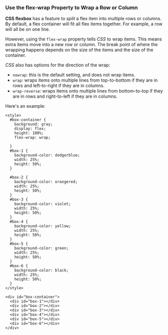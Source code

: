 ### Use the flex-wrap Property to Wrap a Row or Column
**CSS flexbox** has a feature to _split_ a flex item into multiple rows or columns. By default, a flex container will fit all flex items together. For example, a row will all be on one line.

However, using the `flex-wrap` property tells _CSS_ to wrap items. This means extra items move into a new row or column. The break point of where the wrapping happens depends on the size of the items and the size of the container.

_CSS_ also has options for the direction of the wrap:
- `nowrap`: this is the default setting, and does not wrap items.
- `wrap`: wraps items onto multiple lines from top-to-bottom if they are in rows and left-to-right if they are in columns.
- `wrap-reverse`: wraps items onto multiple lines from bottom-to-top if they are in rows and right-to-left if they are in columns.

Here's an example:
```
<style>
  #box-container {
    background: gray;
    display: flex;
    height: 100%;
	flex-wrap: wrap;

  }
  #box-1 {
    background-color: dodgerblue;
    width: 25%;
    height: 50%;
  }

  #box-2 {
    background-color: orangered;
    width: 25%;
    height: 50%;
  }
  #box-3 {
    background-color: violet;
    width: 25%;
    height: 50%;
  }
  #box-4 {
    background-color: yellow;
    width: 25%;
    height: 50%;
  }
  #box-5 {
    background-color: green;
    width: 25%;
    height: 50%;
  }
  #box-6 {
    background-color: black;
    width: 25%;
    height: 50%;
  }
</style>

<div id="box-container">
  <div id="box-1"></div>
  <div id="box-2"></div>
  <div id="box-3"></div>
  <div id="box-4"></div>
  <div id="box-5"></div>
  <div id="box-6"></div>
</div>
```
